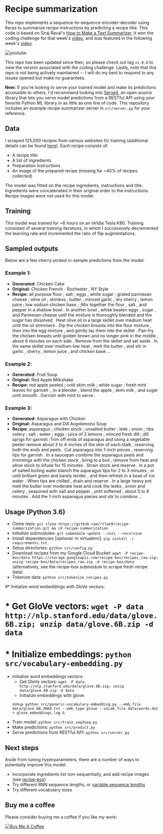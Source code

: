 # Recipe summarization

This repo implements a sequence-to-sequence encoder-decoder using Keras to summarize recipe instructions by predicting a recipe title. This code is based on Siraj Raval's [How to Make a Text Summarizer](https://github.com/llSourcell/How_to_make_a_text_summarizer); it won the coding challenge for that week's [video](https://www.youtube.com/watch?v=ogrJaOIuBx4), and was featured in the following week's [video](https://www.youtube.com/watch?v=nRBnh4qbPHI).

![youtube](youtube_screenshot.jpg)

This repo has been updated since then, so please check out tag `v1.0.0` to view the version associated with the coding challenge. Lastly, note that this repo is not being actively maintained -- I will do my best to respond to any issues opened but make no guarantees.

**New:** If you're looking to serve your trained model and make its predictions accessible to others, I'd recommend looking into [ServeIt](https://github.com/rtlee9/serveit), an open source library that lets you serve model predictions from a RESTful API using your favorite Python ML library in as little as one line of code. This repository includes an example recipe summarizer server in `src/server.py` for your reference.

## Data
I scraped 125,000 recipes from various websites for training (additional details can be found [here](https://github.com/rtlee9/recipe-box)). Each recipe consists of:

* A recipe title
* A list of ingredients
* Preparation instructions
* An image of the prepared recipe (missing for ~40% of recipes collected)

The model was fitted on the recipe ingredients, instructions and title. Ingredients were concatenated in their original order to the instructions. Recipe images were not used for this model.

## Training
This model was trained for ~6 hours on an nVidia Tesla K80. Training consisted of several training iterations, in which I successively decremented the learning rate and incremented the ratio of flip augmentations.

## Sampled outputs
Below are a few cherry-picked in-sample predictions from the model:

### Example 1:
* __Generated:__ Chicken Cake
* __Original:__ Chicken French - Rochester , NY Style
* __Recipe:__ all purpose flour ; salt ; eggs ; white sugar ; grated parmesan cheese ; olive oil ; skinless ; butter ; minced garlic ; dry sherry ; lemon juice ; low sodium chicken base ; ;Mix together the flour , salt , and pepper in a shallow bowl . In another bowl , whisk beaten eggs , sugar , and Parmesan cheese until the mixture is thoroughly blended and the sugar has dissolved . Heat olive oil in a large skillet over medium heat until the oil shimmers . Dip the chicken breasts into the flour mixture , then into the egg mixture , and gently lay them into the skillet . Pan-fry the chicken breasts until golden brown and no longer pink in the middle , about 6 minutes on each side . Remove from the skillet and set aside . In the same skillet over medium-low heat , melt the butter , and stir in garlic , sherry , lemon juice , and chicken base ...

### Example 2:
* __Generated:__ Fruit Soup
* __Original:__ Red Apple Milkshake
* __Recipe:__ red apple peeled ; cold skim milk ; white sugar ; fresh mint leaves for garnish ; ;In a blender , blend the apple , skim milk , and sugar until smooth . Garnish with mint to serve .

### Example 3:
* __Generated:__ Asparagus with Chicken
* __Original:__ Asparagus and Dill Avgolemono Soup
* __Recipe:__ asparagus ; chicken stock ; unsalted butter ; leek ; onion ; ribs celery ; salt ; water ; eggs ; juice of 2 lemons ; minced fresh dill ; dill sprigs for garnish ;Trim off ends of asparagus and using a vegetable peeler remove about 3 to 4-inches of the skin of each stalk , reserving both the ends and peels . Cut asparagus into 1-inch pieces , reserving tips for garnish . In a saucepan combine the asparagus peels and trimmings with the chicken stock , bring to a boil , remove from heat and allow stock to infuse for 15 minutes . Strain stock and reserve . In a pot of salted boiling water blanch the asparagus tips for 2 to 3 minutes , or until brilliant green and barely tender , and then refresh in a bowl of ice water . When tips are chilled , drain and reserve . In a large heavy pot melt the butter over moderate heat and cook the leeks , onion and celery , seasoned with salt and pepper , until softened , about 5 to 8 minutes . Add the 1-inch asparagus pieces and stir to combine ...

## Usage (Python 3.6)

* Clone repo: `git clone https://github.com/rtlee9/recipe-summarization.git && cd recipe-summarization`
* Initialize submodules: `git submodule update --init --recursive`
* Install dependencies [optional: in virtualenv]: `pip install -r requirements.txt`
* Setup directories: `python src/config.py`
* Download recipes from my Google Cloud Bucket: `wget -P recipe-box/data https://storage.googleapis.com/recipe-box/recipes_raw.zip; unzip recipe-box/data/recipes_raw.zip -d recipe-box/data` (alternatively, see the recipe-box submodule to scrape fresh recipe data)
* Tokenize data: `python src/tokenize_recipes.py`

#* Initialize word embeddings with GloVe vectors:
#  * Get GloVe vectors: `wget -P data http://nlp.stanford.edu/data/glove.6B.zip; unzip data/glove.6B.zip -d data`
#  * Initialize embeddings: `python src/vocabulary-embedding.py`
* Initialize word embeddings vectors:
  * Get GloVe vectors: `wget -P data http://nlp.stanford.edu/data/glove.6B.zip; unzip data/glove.6B.zip -d data`
  * Initialize embeddings with glove: 
  ```
  nohup python src/generic-vocabulary-embedding.py --emb_file data/glove.6B.300d.txt --emb_type glove --vocab_file data/words.dat > glove_embeddings.log &
  ```
* Train model: `python src/train_seq2seq.py`
* Make predictions: `python src/predict.py`
* Serve predictions from RESTful API: `python src/server.py`

## Next steps
Aside from tuning hyperparameters, there are a number of ways to potentially improve this model:

* Incorporate ingredients list non-sequentially, and add recipe images (see [recipe-box](https://github.com/rtlee9/recipe-box))
* Try different RNN sequence lengths, or [variable sequence lengths](https://danijar.com/variable-sequence-lengths-in-tensorflow/)
* Try different vocabulary sizes

## Buy me a coffee
Please consider buying me a coffee if you like my work:

<a href="https://www.buymeacoffee.com/6Ii7vzL" target="_blank"><img src="https://www.buymeacoffee.com/assets/img/custom_images/orange_img.png" alt="Buy Me A Coffee" style="height: auto !important;width: auto !important;" ></a>
